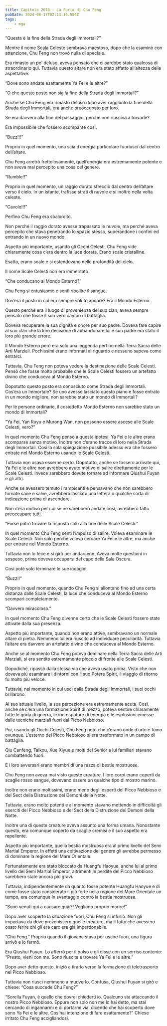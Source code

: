 ```yaml
---
title: Capitolo 2076 - La Furia di Chu Feng
pubDate: 2024-08-17T02:13:16.584Z
tags:
    - mga
---
```





“Questa è la fine della Strada degli Immortali?”


Mentre il nome Scala Celeste sembrava maestoso, dopo che la esaminò con attenzione, Chu Feng non trovò nulla di speciale.


Era rimasto un po’ deluso, aveva pensato che ci sarebbe stato qualcosa di straordinario qui. Tuttavia questo altare non era stato affatto all’altezza delle aspettative.


“Dove sono andate esattamente Ya Fei e le altre?”


“O che questo posto non sia la fine della Strada degli Immortali?”


Anche se Chu Feng era rimasto deluso dopo aver raggiunto la fine della Strada degli Immortali, era anche preoccupato per loro.


Se era davvero alla fine del passaggio, perché non riusciva a trovarle?


Era impossibile che fossero scomparse così.


“Buzz!!!”


Proprio in quel momento, una scia d’energia particolare fuoriuscì dal centro dell’altare.

Chu Feng arretrò frettolosamente, quell’energia era estremamente potente e non aveva mai percepito una cosa del genere.


“Rumble!!”


Proprio in quel momento, un raggio dorato sfrecciò dal centro dell’altare verso il cielo. In un istante, trafisse strati di nuvole e si inoltrò nella volta celeste.


“Cavolo!!!”


Perfino Chu Feng era sbalordito.


Non perché il raggio dorato avesse trapassato le nuvole, ma perché aveva percepito che stava penetrando lo spazio stesso, superandone i confini ed entrando in un nuovo mondo.


Aspetto più importante, usando gli Occhi Celesti, Chu Feng vide chiaramente cosa c’era dentro la luce dorata. Erano scale cristalline.

Esatto, erano scale e si estendevano nelle profondità del cielo.


Il nome Scale Celesti non era immeritato.


“Che conducano al Mondo Esterno?”


Chu Feng si entusiasmò e sentì ribollire il sangue.


Dov’era il posto in cui era sempre voluto andare? Era il Mondo Esterno.


Questo perché era il luogo di provenienza del suo clan, aveva sempre pensato che fosse il suo vero campo di battaglia.

Doveva recuperare la sua dignità e onore per suo padre. Doveva fare capire al suo clan che la loro decisione di abbandonare lui e suo padre era stato il loro più grande errore.


Il Mondo Esterno però era solo una leggenda perfino nella Terra Sacra delle Arti Marziali. Pochissimi erano informati al riguardo e nessuno sapeva come entrarci.


Tuttavia, Chu Feng non poteva vedere la destinazione delle Scale Celesti. Pensò che fosse molto probabile che le Scale Celesti fossero un artefatto divino che conduceva al Mondo Esterno.


Dopotutto questo posto era conosciuto come Strada degli Immortali. Cos’era un Immortale? Se uno avesse lasciato questo piano e fosse entrato in un mondo migliore, non sarebbe stato un mondo di Immortali?


Per le persone ordinarie, il cosiddetto Mondo Esterno non sarebbe stato un mondo di Immortali?


“Ya Fei, Yan Ruyu e Murong Wan, non possono essere ascese alle Scale Celesti, vero?”


In quel momento Chu Feng pensò a questa ipotesi. Ya Fei e le altre erano scomparse senza motivo. Inoltre non c’erano tracce di loro nella Strada degli Immortali. Così la sola spiegazione possibile adesso era che fossero entrate nel Mondo Esterno usando le Scale Celesti.

Tuttavia non osava esserne certo. Dopotutto, anche se fossero arrivate qui, Ya Fei e le altre non avrebbero avuto motivo di salire direttamente per le Scale Celesti. Invece sarebbero dovute tornare ad informare Qiushui Fuyan e gli altri.


Anche se avessero temuto i rampicanti e pensavano che non sarebbero tornate sane e salve, avrebbero lasciato una lettera o qualche sorta di indicazione prima di ascendere.


Non c’era motivo per cui se ne sarebbero andate così, avrebbero fatto preoccupare tutti.


“Forse potrò trovare la risposta solo alla fine delle Scale Celesti.”


In quel momento Chu Feng sentì l’impulso di salire. Voleva esaminare le Scale Celesti. Non solo perché voleva cercare Ya Fei e le altre, ma anche per entrare nel Mondo Esterno.


Tuttavia non lo fece e si girò per andarsene. Aveva molte questioni in sospeso, prima doveva occuparsi del capo della Sala Oscura.


Così poté solo terminare le sue indagini.


“Buzz!!”


Proprio in quel momento, quando Chu Feng si allontanò fino ad una certa distanza dalle Scale Celesti, la luce che conduceva al Mondo Esterno scomparì completamente.

“Davvero miracoloso.”


In quel momento Chu Feng divenne certo che le Scale Celesti fossero state attivate dalla sua presenza.

Aspetto più importante, quando non erano attive, sembravano un normale altare di pietra. Nemmeno lui era riuscito ad individuare peculiarità. Tuttavia l’altare era davvero un artefatto divino che conduceva al Mondo Esterno.


Anche se al momento Chu Feng poteva dominare nella Terra Sacra delle Arti Marziali, si era sentito estremamente piccolo di fronte alle Scale Celesti.


Dopodiché, ripassò dalla stessa via che aveva usato prima. Visto che non doveva più esaminare i dintorni con il suo Potere Spirit, il viaggio di ritorno fu molto più veloce.


Tuttavia, nel momento in cui uscì dalla Strada degli Immortali, i suoi occhi brillarono.


Al suo attuale livello, la sua percezione era estremamente acuta. Così, anche se c’era una formazione Spirit di mezzo, poteva sentire chiaramente tutte le grida di guerra, le increspature di energia e le esplosioni emesse dalle tecniche marziali fuori dal Picco Nebbioso.


Poi, usando gli Occhi Celesti, Chu Feng notò che c’erano onde d’urto e fumo ovunque. L’esterno del Picco Nebbioso si era trasformato in un campo di battaglia.

Qiu Canfeng, Taikou, Xue Xiyue e molti dei Senior a lui familiari stavano combattendo fuori.


E i loro avversari erano membri di una razza di bestie mostruose.


Chu Feng non aveva mai visto queste creature. I loro corpi erano coperti da scaglie rosso sangue, dovevano essere un qualche tipo di mostro marino.


Inoltre non erano moltissimi, erano meno degli esperti del Picco Nebbioso e del Sect della Distruzione dei Demoni della Notte.


Tuttavia, erano molto potenti e al momento stavano mettendo in difficoltà gli eserciti del Picco Nebbioso e del Sect della Distruzione dei Demoni della Notte.

Inoltre una di queste creature aveva assunto una forma umana. Nonostante questo, era comunque coperto da scaglie cremisi e il suo aspetto era repellente.


Aspetto più importante, quella bestia mostruosa era al primo livello del Semi Martial Emperor. In effetti una coltivazione del genere gli avrebbe permesso di dominare la regione del Mare Orientale.


Fortunatamente era stato bloccato da Huangfu Haoyue, anche lui al primo livello del Semi Martial Emperor, altrimenti le perdite del Picco Nebbioso sarebbero state ancora più gravi.


Tuttavia, indipendentemente da quanto fosse potente Huangfu Haoyue e di come fosse stato considerato il più forte nella regione del Mare Orientale un tempo, era comunque in svantaggio contro la bestia mostruosa.

“Sono venuti qui a causare guai?! Vogliono proprio morire!”


Dopo aver scoperto la situazione fuori, Chu Feng si infuriò. Non gli importava da dove provenissero quelle creature, ma il fatto che avessero osato ferire chi gli era caro era già imperdonabile.

“Chu Feng.” Proprio quando il giovane stava per uscire fuori, una figura arrivò e lo fermò.


Era Qiushui Fuyan. Lo afferrò per il polso e gli disse con un sorriso contento: “Presto, vieni con me. Sono riuscita a trovare Ya Fei e le altre.”


Dopo aver detto questo, iniziò a tirarlo verso la formazione di teletrasporto nel Picco Nebbioso.


Tuttavia non riuscì nemmeno a muoverlo. Confusa, Qiushui Fuyan si girò e chiese: “Cosa succede Chu Feng?”

“Sorella Fuyan, è quello che dovrei chiederti io. Qualcuno sta attaccando il nostro Picco Nebbioso. Eppure non solo non me lo hai detto, ma stai cercando di ingannarmi e di portarmi via, dicendo che hai scoperto dove sono Ya Fei e le altre. Cos’hai intenzione di fare esattamente?” Chiese irritato Chu Feng accigliandosi.



